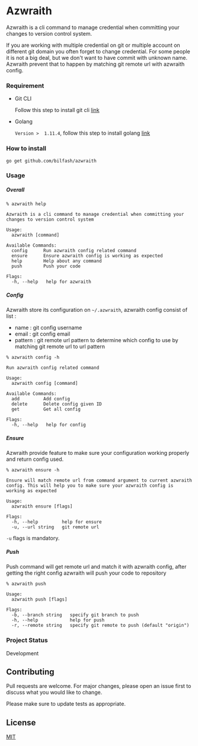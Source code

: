# Azwraith

Azwraith is a cli command to manage credential when committing your changes to version control system.

If you are working with multiple credential on git or multiple account on different git domain 
you often forget to change credential. For some people it is not a big deal, but we don't want to have
commit with unknown name. Azwraith prevent that to happen by matching git remote url with azwraith config.

### Requirement

- Git CLI
    
    Follow this step to install git cli [link](https://git-scm.com/book/en/v2/Getting-Started-Installing-Git) 
    
- Golang
    
    `Version >  1.11.4`, follow this step to install golang [link](https://golang.org/doc/install)

### How to install

```
go get github.com/bilfash/azwraith
```

### Usage

##### Overall

```
% azwraith help

Azwraith is a cli command to manage credential when committing your changes to version control system

Usage:
  azwraith [command]

Available Commands:
  config      Run azwraith config related command
  ensure      Ensure azwraith config is working as expected
  help        Help about any command
  push        Push your code

Flags:
  -h, --help   help for azwraith
```
##### Config
Azwraith store its configuration on  `~/.azwraith`, azwraith config consist of list :
- name : git config username
- email : git config email
- pattern : git remote url pattern to determine which config to use by matching git remote url to url pattern

```
% azwraith config -h

Run azwraith config related command

Usage:
  azwraith config [command]

Available Commands:
  add         Add config
  delete      Delete config given ID
  get         Get all config

Flags:
  -h, --help   help for config
```
##### Ensure
Azwraith provide feature to make sure your configuration working properly and return config used.
```
% azwraith ensure -h

Ensure will match remote url from command argument to current azwraith config. This will help you to make sure your azwraith config is working as expected

Usage:
  azwraith ensure [flags]

Flags:
  -h, --help         help for ensure
  -u, --url string   git remote url
```
`-u` flags is mandatory.

##### Push
Push command will get remote url and match it with azwraith config, after getting the right config azwraith 
will push your code to repository

```
% azwraith push 

Usage:
  azwraith push [flags]

Flags:
  -b, --branch string   specify git branch to push
  -h, --help            help for push
  -r, --remote string   specify git remote to push (default "origin")

```

### Project Status
Development

## Contributing
Pull requests are welcome. For major changes, please open an issue first to discuss what you would like to change.

Please make sure to update tests as appropriate.

## License
[MIT](https://choosealicense.com/licenses/mit/)